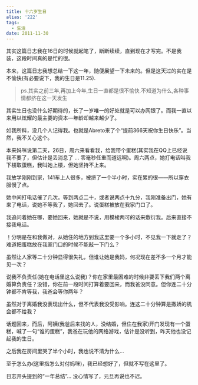 ```yaml
---
title: 十六岁生日
alias: '222'
tags:
  - 生活
date: 2011-11-30
---
```


其实这篇日志我在16日的时候就起笔了，断断续续，直到现在才写完。不是我装，这段时间真的是忙的很。

本来，这篇日志我想总结一下这一年，随便展望一下未来的。但是这天过的实在是不愉快(有必要说下，我的生日是11.25).

> ps.其实之前三年,再加上今年,生日一直都是很不愉快.不知道为什么,各种事情都挤在这一天发生

其实生日也没什么好期待的，长了一岁唯一的好处就是可以办网银了。而我一直以来用以炫耀的最主要的资本—年龄却越来越少了。

如我所料，没几个人记得我。也就是Abreto来了个“提前366天祝你生日快乐”。当然，我不关心这个。

本来妈咪说第二天，26日，周六来看看我，给我带个蛋糕(其实我在QQ上已经说我不要了，但估计是丢消息了 ... 零毫秒任重而道远啊)。周六两点，她打电话叫我下楼取蛋糕，我叫她上楼，但她坚持不上来。

我放学刚刚到家，141车上人很多，被挤了一个半小时，实在累的很——所以穿衣服慢了点。

她中间打电话催了几次。等到两点二十，或者说两点十九分，我刚准备出门，她有来了电话，说她不等我了，她回去了。说蛋糕被放在我家门口了。

我追问着她在哪，要她回来，她就是不说，用模棱两可的话来敷衍我。后来直接不接我电话。

！分明是在和我做对，从她住的地方到我这里要一个多小时，不见我一下就走了？难道把蛋糕放在我家门口的时候不能敲一下门么？

虽然让人家等二十分钟显得很失礼，但谁让她是我妈，何况现在差不多一个月才能见一次？

说我不负责任(她在电话里这么说我)？你在家里最困难的时候非要丢下我们两个离婚算负责任？没错，你在前一段时间打算着要回来，而我爸没同意。但你连二十分钟都不肯等我，我爸会等你两年？

虽然对于离婚我没表现出什么，但不代表我没受影响。连这二十分钟算是撒娇的机会都不给我？

话题回来，而后，阿姨(我爸后来找的人，没结婚，但住在我家)开门发现有一个蛋糕，喊了一句“谁的蛋糕”，我爸在玩他的网络游戏，估计是没听到，昨天他也没记起我的生日。

之后我在房间里哭了半个小时，我也说不清为什么...

至于怎么办(这里指怎么对付妈咪)，我已经想好了，但就不写在这里了。

日志开头提到的“一年总结”... 没心情写了，元旦再说也不迟。
